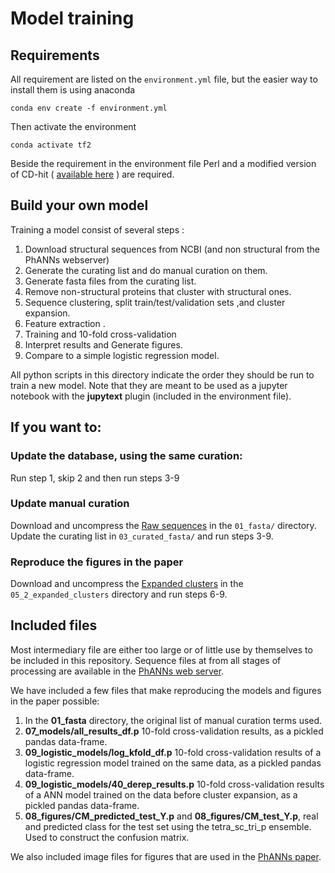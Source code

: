 <!-- #region -->
# Model training

## Requirements

All requirement are listed on the `environment.yml` file, but the easier way to install them is using anaconda

```
conda env create -f environment.yml
```

Then activate the environment

```
conda activate tf2
```

Beside the requirement in the environment file Perl and a modified version of CD-hit (  [available here](https://github.com/Adrian-Cantu/cdhit) ) are required.


## Build your own model

Training a model consist of several steps :

1. Download structural sequences from NCBI (and non structural from the PhANNs webserver)
2. Generate the curating list and do manual curation on them.
3. Generate fasta files from the curating list.
4. Remove non-structural proteins that cluster with structural ones.
5. Sequence clustering, split train/test/validation sets ,and cluster expansion.
6. Feature extraction .
7. Training and 10-fold cross-validation
8. Interpret results and Generate figures.
9. Compare to a simple logistic regression model.

All python scripts in this directory indicate the order they should be run to train a new model. Note that they are meant to be used as a jupyter notebook with the **jupytext** plugin (included in the environment file).   

## If you want to:

### Update the database, using the same curation:
Run step 1, skip 2 and then run steps 3-9

### Update manual curation
Download and uncompress the [Raw sequences](https://edwards.sdsu.edu/phanns/download/rawDB.tgz) in the ``01_fasta/`` directory.
Update the curating list in ``03_curated_fasta/`` and run steps 3-9.

### Reproduce the figures in the paper
Download and uncompress the [Expanded clusters](https://edwards.sdsu.edu/phanns/download/expandedDB.tgz) in the ``05_2_expanded_clusters`` directory and run steps 6-9.  

## Included files
Most intermediary file are either too large or of little use by themselves to be included in this repository. Sequence files at from all stages of processing are available in the [PhANNs web server](https://edwards.sdsu.edu/phanns/downloads).

We have included a few files that make reproducing the models and figures in the paper possible:
1. In the **01_fasta** directory, the original list of manual curation terms used.
2. **07_models/all_results_df.p** 10-fold cross-validation results, as a pickled pandas data-frame.
3. **09_logistic_models/log_kfold_df.p** 10-fold cross-validation results of a logistic regression model trained on the same data, as a pickled pandas data-frame.
4. **09_logistic_models/40_derep_results.p** 10-fold cross-validation results of a ANN model trained on the data before cluster expansion, as a pickled pandas data-frame.
5. **08_figures/CM_predicted_test_Y.p** and **08_figures/CM_test_Y.p**,  real and predicted class for the test set using the tetra_sc_tri_p ensemble. Used to construct the confusion matrix.

We also included  image files for figures that are used in the [PhANNs paper](https://www.biorxiv.org/content/10.1101/2020.04.03.023523v1).

<!-- #endregion -->
